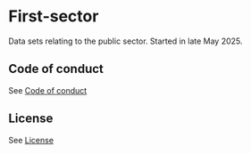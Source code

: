# First-sector
Data sets relating to the public sector.
Started in late May 2025.

## Code of conduct
See [Code of conduct](CODE_OF_CONDUCT.md)

## License
See [License](LICENSE.md)
